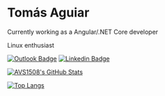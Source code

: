 # Tomás Aguiar

Currently working as a Angular/.NET Core developer

Linux enthusiast

[![Outlook Badge](https://img.shields.io/badge/-tomas.aguiar@oulook.com-c14438?style=flat-square&logo=Outlook&logo=Outlook&logoColor=blue&link=mailto:tomas.aguiar@outlook.com)](mailto:tomas.aguiar@outlook.com)
[![Linkedin Badge](https://img.shields.io/badge/-Tomás%20Aguiar-blue?style=flat-square&logo=Linkedin&logoColor=white&link=https://www.linkedin.com/in/tomashbaguiar/)](https://www.linkedin.com/in/tomashbaguiar/)

[![AVS1508's GitHub Stats](https://github-readme-stats.vercel.app/api?username=tomas-aguiar&count_private=true&include_all_commits=true&show_icons=true)](https://github.com/tomas-aguiar)

[![Top Langs](https://github-readme-stats.vercel.app/api/top-langs/?username=tomas-aguiar&langs_count=10&count_private=true&include_all_commits=true&show_icons=true)](https://github.com/anuraghazra/github-readme-stats)
